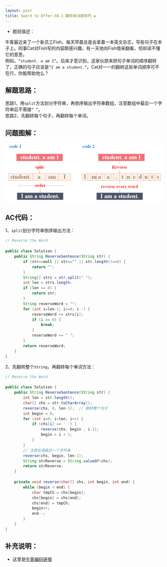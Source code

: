 ```yaml
---
layout: post
title: Sword to Offer-58.1 翻转单词顺序列 ❀
---
```


* 题目描述：  

牛客最近来了一个新员工Fish，每天早晨总是会拿着一本英文杂志，写些句子在本子上。同事Cat对Fish写的内容颇感兴趣，有一天他向Fish借来翻看，但却读不懂它的意思。  
例如，`“student. a am I”`。后来才意识到，这家伙原来把句子单词的顺序翻转了，正确的句子应该是`“I am a student.”`。Cat对一一的翻转这些单词顺序可不在行，你能帮助他么？

## 解题思路：

思路1、用`split`方法划分字符串，再倒序输出字符串数组，注意数组中最后一个字符串后不需接`“ ”`。  
思路2、先翻转每个句子，再翻转每个单词。


## 问题图解：

<center>
    <img src="/assets/img/blog/sword-offer-58.1.png">
</center>


## AC代码：

1、`split`划分字符串倒序输出方法：

```java
// Reverse the Word

public class Solution {
    public String ReverseSentence(String str) {
        if (str==null || str=="" || str.length()==0) {
            return "";
        }
        String[] strs = str.split(" ");
        int len = strs.length;
        if (len == 0) {
            return str;
        }
        String reverseWord = "";
        for (int i=len-1; i>=0; i--) {
            reverseWord += strs[i];
            if (i == 0) {
                break;
            }
            reverseWord += " ";
        }
        return reverseWord;
    }
}
```

2、先翻转整个`String`，再翻转每个单词方法：

```java
// Reverse the Word

public class Solution {
    public String ReverseSentence(String str) {
        int len = str.length();
        char[] chs = str.toCharArray();
        reverse(chs, 0, len-1);  // 翻转整个句子
        int begin = 0;
        for (int i=0; i<len; i++) {
            if (chs[i] == ' ') {
                reverse(chs, begin , i-1);
                begin = i + 1;
            }
        }
        // 注意处理最后一个字符串
        reverse(chs, begin, len-1);
        String strReverse = String.valueOf(chs);
        return strReverse;
    }
     
    private void reverse(char[] chs, int begin, int end) {
        while (begin < end) {
            char tmpCh = chs[begin];
            chs[begin] = chs[end];
            chs[end] = tmpCh;
            begin++;
            end--;
        }
    }
}
```



## 补充说明： 

* 这里是[牛客编码链接](https://www.nowcoder.com/practice/3194a4f4cf814f63919d0790578d51f3?tpId=13&&tqId=11197&rp=1&ru=/ta/coding-interviews&qru=/ta/coding-interviews/question-ranking)